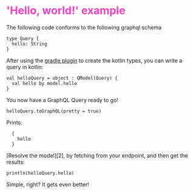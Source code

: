 # <span style="color:#f442c2">'Hello, world!' example</span>

The following code conforms to the following graphql schema

```
type Query {
  hello: String
}
```

After using the [gradle plugin][1] to create the kotlin types, you can write a query in kotlin:

```
val helloQuery = object : QModel(Query) {
  val hello by model.hello
}
```

You now have a GraphQL Query ready to go!

```
helloQuery.toGraphQL(pretty = true)
```

Prints:
```
  {
    hello
  }
```

[Resolve the model][2], by fetching from your endpoint, and then get the results:

```
println(helloQuery.hello)
```

Simple, right? It gets even better!

  [1]: http://github.com/prestongarno/kotlinq/kotlinq-gradle
